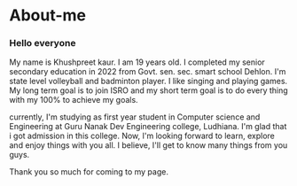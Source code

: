 # About-me #
### Hello  everyone ###
My name is Khushpreet kaur. I am 19 years old. I completed my senior secondary education in 2022 from Govt. sen. sec. smart school Dehlon. I'm state level volleyball and badminton player. I like singing and playing games. My long term goal is to join ISRO and my short term goal is to do every thing with my 100% to achieve my goals. 
<br>

currently, I'm studying as first year student in Computer science and Engineering at Guru Nanak Dev Engineering college, Ludhiana. I'm glad that i got admission in this college. Now, I'm looking forward to learn, explore and enjoy things with you all. I believe, I'll get to know many things from you guys. 
<br>

Thank you so much for coming to my page. 
